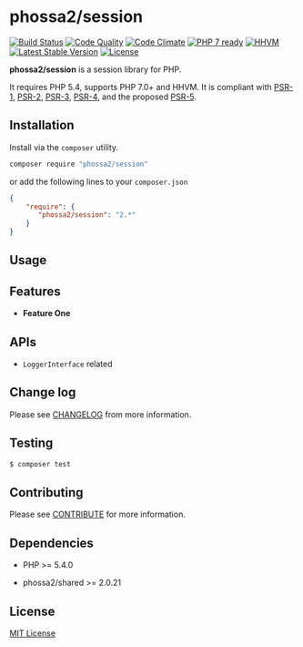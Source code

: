 # phossa2/session
[![Build Status](https://travis-ci.org/phossa2/session.svg?branch=master)](https://travis-ci.org/phossa2/session)
[![Code Quality](https://scrutinizer-ci.com/g/phossa2/session/badges/quality-score.png?b=master)](https://scrutinizer-ci.com/g/phossa2/session/)
[![Code Climate](https://codeclimate.com/github/phossa2/session/badges/gpa.svg)](https://codeclimate.com/github/phossa2/session)
[![PHP 7 ready](http://php7ready.timesplinter.ch/phossa2/session/master/badge.svg)](https://travis-ci.org/phossa2/session)
[![HHVM](https://img.shields.io/hhvm/phossa2/session.svg?style=flat)](http://hhvm.h4cc.de/package/phossa2/session)
[![Latest Stable Version](https://img.shields.io/packagist/vpre/phossa2/session.svg?style=flat)](https://packagist.org/packages/phossa2/session)
[![License](https://img.shields.io/:license-mit-blue.svg)](http://mit-license.org/)

**phossa2/session** is a session library for PHP.

It requires PHP 5.4, supports PHP 7.0+ and HHVM. It is compliant with [PSR-1][PSR-1],
[PSR-2][PSR-2], [PSR-3][PSR-3], [PSR-4][PSR-4], and the proposed [PSR-5][PSR-5].

[PSR-1]: http://www.php-fig.org/psr/psr-1/ "PSR-1: Basic Coding Standard"
[PSR-2]: http://www.php-fig.org/psr/psr-2/ "PSR-2: Coding Style Guide"
[PSR-3]: http://www.php-fig.org/psr/psr-3/ "PSR-3: Logger Interface"
[PSR-4]: http://www.php-fig.org/psr/psr-4/ "PSR-4: Autoloader"
[PSR-5]: https://github.com/phpDocumentor/fig-standards/blob/master/proposed/phpdoc.md "PSR-5: PHPDoc"

Installation
---
Install via the `composer` utility.

```bash
composer require "phossa2/session"
```

or add the following lines to your `composer.json`

```json
{
    "require": {
       "phossa2/session": "2.*"
    }
}
```

Usage
---

Features
---

- <a name="anchor"></a>**Feature One**


APIs
---

- <a name="api"></a>`LoggerInterface` related

Change log
---

Please see [CHANGELOG](CHANGELOG.md) from more information.

Testing
---

```bash
$ composer test
```

Contributing
---

Please see [CONTRIBUTE](CONTRIBUTE.md) for more information.

Dependencies
---

- PHP >= 5.4.0

- phossa2/shared >= 2.0.21

License
---

[MIT License](http://mit-license.org/)
